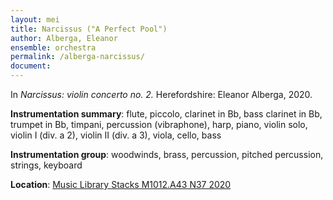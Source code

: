 ```yaml
---
layout: mei
title: Narcissus ("A Perfect Pool")
author: Alberga, Eleanor
ensemble: orchestra
permalink: /alberga-narcissus/
document: 
---
```


In *Narcissus: violin concerto no. 2.* Herefordshire: Eleanor Alberga, 2020.

**Instrumentation summary**: flute, piccolo, clarinet in Bb, bass clarinet in Bb, trumpet in Bb, timpani, percussion (vibraphone), harp, piano, violin solo, violin I (div. a 2), violin II (div. a 3), viola, cello, bass 

**Instrumentation group**: woodwinds, brass, percussion, pitched percussion, strings, keyboard

**Location**: <a href="https://tufts.primo.exlibrisgroup.com/permalink/01TUN_INST/1kc9gia/alma991018616969203851" target="_blank">Music Library Stacks M1012.A43 N37 2020</a>